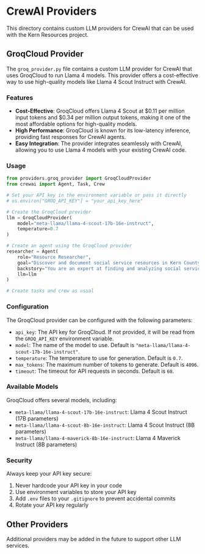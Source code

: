 # CrewAI Providers

This directory contains custom LLM providers for CrewAI that can be used with the Kern Resources project.

## GroqCloud Provider

The `groq_provider.py` file contains a custom LLM provider for CrewAI that uses GroqCloud to run Llama 4 models. This provider offers a cost-effective way to use high-quality models like Llama 4 Scout Instruct with CrewAI.

### Features

- **Cost-Effective**: GroqCloud offers Llama 4 Scout at $0.11 per million input tokens and $0.34 per million output tokens, making it one of the most affordable options for high-quality models.
- **High Performance**: GroqCloud is known for its low-latency inference, providing fast responses for CrewAI agents.
- **Easy Integration**: The provider integrates seamlessly with CrewAI, allowing you to use Llama 4 models with your existing CrewAI code.

### Usage

```python
from providers.groq_provider import GroqCloudProvider
from crewai import Agent, Task, Crew

# Set your API key in the environment variable or pass it directly
# os.environ["GROQ_API_KEY"] = "your_api_key_here"

# Create the GroqCloud provider
llm = GroqCloudProvider(
    model="meta-llama/llama-4-scout-17b-16e-instruct",
    temperature=0.7
)

# Create an agent using the GroqCloud provider
researcher = Agent(
    role="Resource Researcher",
    goal="Discover and document social service resources in Kern County",
    backstory="You are an expert at finding and analyzing social service resources",
    llm=llm
)

# Create tasks and crew as usual
```

### Configuration

The GroqCloud provider can be configured with the following parameters:

- `api_key`: The API key for GroqCloud. If not provided, it will be read from the `GROQ_API_KEY` environment variable.
- `model`: The name of the model to use. Default is `"meta-llama/llama-4-scout-17b-16e-instruct"`.
- `temperature`: The temperature to use for generation. Default is `0.7`.
- `max_tokens`: The maximum number of tokens to generate. Default is `4096`.
- `timeout`: The timeout for API requests in seconds. Default is `60`.

### Available Models

GroqCloud offers several models, including:

- `meta-llama/llama-4-scout-17b-16e-instruct`: Llama 4 Scout Instruct (17B parameters)
- `meta-llama/llama-4-scout-8b-16e-instruct`: Llama 4 Scout Instruct (8B parameters)
- `meta-llama/llama-4-maverick-8b-16e-instruct`: Llama 4 Maverick Instruct (8B parameters)

### Security

Always keep your API key secure:

1. Never hardcode your API key in your code
2. Use environment variables to store your API key
3. Add `.env` files to your `.gitignore` to prevent accidental commits
4. Rotate your API key regularly

## Other Providers

Additional providers may be added in the future to support other LLM services.
